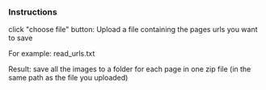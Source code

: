 ### Instructions

click "choose file" button: 
Upload a file containing the pages urls you want to save

For example:
read_urls.txt

Result: save all the images to a folder for each page in one zip file (in the same path as the file you uploaded)
